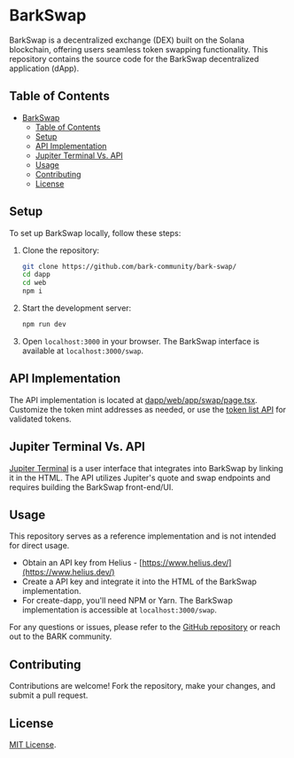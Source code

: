 # BarkSwap

BarkSwap is a decentralized exchange (DEX) built on the Solana blockchain, offering users seamless token swapping functionality. This repository contains the source code for the BarkSwap decentralized application (dApp).

## Table of Contents

- [BarkSwap](#barkswap)
  - [Table of Contents](#table-of-contents)
  - [Setup](#setup)
  - [API Implementation](#api-implementation)
  - [Jupiter Terminal Vs. API](#jupiter-terminal-vs-api)
  - [Usage](#usage)
  - [Contributing](#contributing)
  - [License](#license)

## Setup

To set up BarkSwap locally, follow these steps:

1. Clone the repository:

   ```bash
   git clone https://github.com/bark-community/bark-swap/
   cd dapp
   cd web
   npm i
   ```

2. Start the development server:

   ```bash
   npm run dev
   ```

3. Open `localhost:3000` in your browser. The BarkSwap interface is available at `localhost:3000/swap`.

## API Implementation

The API implementation is located at [dapp/web/app/swap/page.tsx](https://github.com/bark-community/bark-swap/blob/main/dapp/web/app/swap/page.tsx). Customize the token mint addresses as needed, or use the [token list API](https://station.jup.ag/docs/token-list/token-list-api) for validated tokens.

## Jupiter Terminal Vs. API

[Jupiter Terminal](https://terminal.jup.ag/) is a user interface that integrates into BarkSwap by linking it in the HTML. The API utilizes Jupiter's quote and swap endpoints and requires building the BarkSwap front-end/UI.

## Usage

This repository serves as a reference implementation and is not intended for direct usage.

- Obtain an API key from Helius - [https://www.helius.dev/](https://www.helius.dev/)
- Create a API key and integrate it into the HTML of the BarkSwap implementation.
- For create-dapp, you'll need NPM or Yarn. The BarkSwap implementation is accessible at `localhost:3000/swap`.

For any questions or issues, please refer to the [GitHub repository](https://github.com/bark-community/bark-swap) or reach out to the BARK community.

## Contributing

Contributions are welcome! Fork the repository, make your changes, and submit a pull request.

## License

[MIT License](LICENSE).